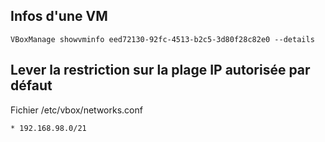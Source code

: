 ## Infos d'une VM

`VBoxManage showvminfo eed72130-92fc-4513-b2c5-3d80f28c82e0 --details`

## Lever la restriction sur la plage IP autorisée par défaut

Fichier /etc/vbox/networks.conf

```
* 192.168.98.0/21
```
